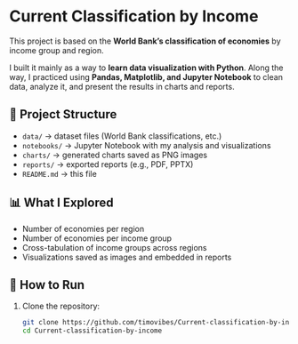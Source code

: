 # Current Classification by Income

This project is based on the **World Bank’s classification of economies** by income group and region.  

I built it mainly as a way to **learn data visualization with Python**. Along the way, I practiced using **Pandas, Matplotlib, and Jupyter Notebook** to clean data, analyze it, and present the results in charts and reports.

## 📂 Project Structure
- `data/` → dataset files (World Bank classifications, etc.)
- `notebooks/` → Jupyter Notebook with my analysis and visualizations
- `charts/` → generated charts saved as PNG images
- `reports/` → exported reports (e.g., PDF, PPTX)
- `README.md` → this file

## 📊 What I Explored
- Number of economies per region
- Number of economies per income group
- Cross-tabulation of income groups across regions
- Visualizations saved as images and embedded in reports

## 🚀 How to Run
1. Clone the repository:
   ```bash
   git clone https://github.com/timovibes/Current-classification-by-income.git
   cd Current-classification-by-income
